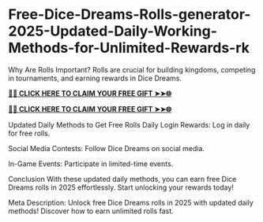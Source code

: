 # Free-Dice-Dreams-Rolls-generator-2025-Updated-Daily-Working-Methods-for-Unlimited-Rewards-rk
Why Are Rolls Important?
Rolls are crucial for building kingdoms, competing in tournaments, and earning rewards in Dice Dreams.

**[🌟✨ CLICK HERE TO CLAIM YOUR FREE GIFT ➤➤🌐](https://progiftzone.com/Dice%20Dreams/)**

**[🌟✨ CLICK HERE TO CLAIM YOUR FREE GIFT ➤➤🌐](https://progiftzone.com/Dice%20Dreams/)**

Updated Daily Methods to Get Free Rolls
Daily Login Rewards: Log in daily for free rolls.

Social Media Contests: Follow Dice Dreams on social media.

In-Game Events: Participate in limited-time events.

Conclusion
With these updated daily methods, you can earn free Dice Dreams rolls in 2025 effortlessly. Start unlocking your rewards today!

Meta Description:
Unlock free Dice Dreams rolls in 2025 with updated daily methods! Discover how to earn unlimited rolls fast.
